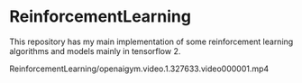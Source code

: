 # ReinforcementLearning
This repository has my main implementation of some reinforcement learning algorithms and models mainly in tensorflow 2.


ReinforcementLearning/openaigym.video.1.327633.video000001.mp4
